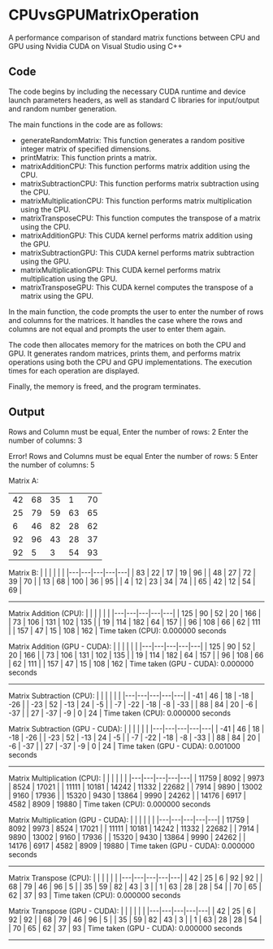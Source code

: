 # CPUvsGPUMatrixOperation

A performance comparison of standard matrix functions between CPU and GPU using Nvidia CUDA on Visual Studio using C++

## Code

The code begins by including the necessary CUDA runtime and device launch parameters headers, as well as standard C libraries for input/output and random number generation.

The main functions in the code are as follows:

* generateRandomMatrix: This function generates a random positive integer matrix of specified dimensions.
* printMatrix: This function prints a matrix.
* matrixAdditionCPU: This function performs matrix addition using the CPU.
* matrixSubtractionCPU: This function performs matrix subtraction using the CPU.
* matrixMultiplicationCPU: This function performs matrix multiplication using the CPU.
* matrixTransposeCPU: This function computes the transpose of a matrix using the CPU.
* matrixAdditionGPU: This CUDA kernel performs matrix addition using the GPU.
* matrixSubtractionGPU: This CUDA kernel performs matrix subtraction using the GPU.
* matrixMultiplicationGPU: This CUDA kernel performs matrix multiplication using the GPU.
* matrixTransposeGPU: This CUDA kernel computes the transpose of a matrix using the GPU.

In the main function, the code prompts the user to enter the number of rows and columns for the matrices. It handles the case where the rows and columns are not equal and prompts the user to enter them again.

The code then allocates memory for the matrices on both the CPU and GPU. It generates random matrices, prints them, and performs matrix operations using both the CPU and GPU implementations. The execution times for each operation are displayed.

Finally, the memory is freed, and the program terminates.

## Output
Rows and Column must be equal, Enter the number of rows: 2
Enter the number of columns: 3

Error! Rows and Columns must be equal
Enter the number of rows: 5
Enter the number of columns: 5

Matrix A:

|  |  |  |  |  |
|---|---|---|---|---|
| 42 | 68 | 35 |  1 | 70 |
| 25 | 79 | 59 | 63 | 65 |
|  6 | 46 | 82 | 28 | 62 |
| 92 | 96 | 43 | 28 | 37 |
| 92 |  5 |  3 | 54 | 93 |

Matrix B:
|  |  |  |  |  |
|---|---|---|---|---|
| 83 | 22 | 17 | 19 | 96 |
| 48 | 27 | 72 | 39 | 70 |
| 13 | 68 | 100 | 36 | 95 |
|  4  | 12 | 23 | 34 | 74 |
| 65 | 42 | 12 | 54 | 69 |

------------------------------------------------------------------------

Matrix Addition (CPU):
|  |  |  |  |  |
|---|---|---|---|---|
| 125 | 90  | 52  | 20  | 166 |
| 73  | 106 | 131 | 102 | 135 |
| 19  | 114 | 182 | 64  | 157 |
| 96  | 108 | 66  | 62  | 111 |
| 157 | 47  | 15  | 108 | 162 |
Time taken (CPU): 0.000000 seconds

Matrix Addition (GPU - CUDA):
|  |  |  |  |  |
|---|---|---|---|---|
| 125 | 90  | 52  | 20  | 166 |
| 73  | 106 | 131 | 102 | 135 |
| 19  | 114 | 182 | 64  | 157 |
| 96  | 108 | 66  | 62  | 111 |
| 157 | 47  | 15  | 108 | 162 |
Time taken (GPU - CUDA): 0.000000 seconds

------------------------------------------------------------------------

Matrix Subtraction (CPU):
|  |  |  |  |  |
|---|---|---|---|---|
| -41 |  46 |  18 | -18 | -26 |
| -23 |  52 | -13 | 24  | -5  |
| -7  | -22 | -18 | -8  | -33 |
| 88  | 84  | 20  | -6  | -37 |
| 27  | -37 | -9  |  0  | 24  |
Time taken (CPU): 0.000000 seconds

Matrix Subtraction (GPU - CUDA):
|  |  |  |  |  |
|---|---|---|---|---|
| -41 |  46 |  18 | -18 | -26 |
| -23 |  52 | -13 | 24  | -5  |
| -7  | -22 | -18 | -8  | -33 |
| 88  | 84  | 20  | -6  | -37 |
| 27  | -37 | -9  |  0  | 24  |
Time taken (GPU - CUDA): 0.001000 seconds

------------------------------------------------------------------------

Matrix Multiplication (CPU):
|  |  |  |  |  |
|---|---|---|---|---|
| 11759 | 8092 |  9973 | 8524 | 17021 |
| 11111 | 10181 | 14242 | 11332 | 22682 |
|  7914  | 9890 | 13002 | 9160 | 17936 |
| 15320 | 9430 | 13864 | 9990 | 24262 |
| 14176 | 6917 |  4582 | 8909 | 19880 |
Time taken (CPU): 0.000000 seconds

Matrix Multiplication (GPU - CUDA):
|  |  |  |  |  |
|---|---|---|---|---|
| 11759 | 8092 |  9973 | 8524 | 17021 |
| 11111 | 10181 | 14242 | 11332 | 22682 |
|  7914  | 9890 | 13002 | 9160 | 17936 |
| 15320 | 9430 | 13864 | 9990 | 24262 |
| 14176 | 6917 |  4582 | 8909 | 19880 |
Time taken (GPU - CUDA): 0.000000 seconds

------------------------------------------------------------------------

Matrix Transpose (CPU):
|  |  |  |  |  |
|---|---|---|---|---|
| 42 | 25 |  6  | 92 | 92 |
| 68 | 79 | 46 | 96 |  5  |
| 35 | 59 | 82 | 43 |  3  |
|  1 | 63 | 28 | 28 | 54 |
| 70 | 65 | 62 | 37 | 93 |
Time taken (CPU): 0.000000 seconds

Matrix Transpose (GPU - CUDA):
|  |  |  |  |  |
|---|---|---|---|---|
| 42 | 25 |  6  | 92 | 92 |
| 68 | 79 | 46 | 96 |  5  |
| 35 | 59 | 82 | 43 |  3  |
|  1 | 63 | 28 | 28 | 54 |
| 70 | 65 | 62 | 37 | 93 |
Time taken (GPU - CUDA): 0.000000 seconds

------------------------------------------------------------------------


